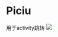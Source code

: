 # Piciu
用于activity跳转
[![](https://jitpack.io/v/HappyImp/Piciu.svg)](https://jitpack.io/#HappyImp/Piciu)
